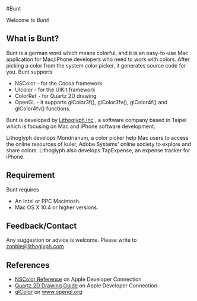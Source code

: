 #Bunt

Welcome to *Bunt*!

## What is Bunt?

*Bunt* is a german word which means colorful, and it is an easy-to-use Mac application for Mac/iPhone developers who need to work with colors. After picking a color from the system color picker, it generates source code for you. Bunt supports

* NSColor - for the Cocoa framework.
* UIcolor - for the UIKit framework
* ColorRef - for Quartz 2D drawing
* OpenGL - it supports glColor3f(), glColor3fv(), glColor4f() and glColor4fv() functions.

Bunt is developed by [Lithoglyph Inc](http://www.lithoglyph.com) , a software company based in Taipei which is focusing on Mac and iPhone software development.

Lithoglyph develops Mondrianum, a color picker help Mac users to access the online resources of kuler, Adobe Systems' online society to explore and share colors. Lithoglyph also develops TapExpense, an expense tracker for iPhone.

## Requirement

Bunt requires 

* An Intel or PPC Macintosh.
* Mac OS X 10.4 or higher versions.

## Feedback/Contact

Any suggestion or advice is welcome. Please write to zonble@lithoglyph.com

## References

* [NSColor Reference](http://developer.apple.com/documentation/Cocoa/Reference/ApplicationKit/Classes/NSColor_Class/Reference/Reference.html) on Apple Developer Connection
* [Quartz 2D Drawing Guide](http://developer.apple.com/documentation/GraphicsImaging/Conceptual/drawingwithquartz2d/dq_intro/chapter_1_section_1.html) on Apple Developer Connection
* [glColor](http://www.opengl.org/sdk/docs/man/xhtml/glColor.xml) on www.opengl.org